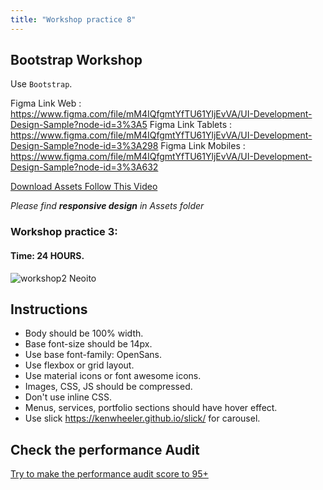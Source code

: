 ```yaml
---
title: "Workshop practice 8"
---
```


## Bootstrap Workshop

Use `Bootstrap`.

Figma Link Web : https://www.figma.com/file/mM4IQfgmtYfTU61YljEvVA/UI-Development-Design-Sample?node-id=3%3A5
Figma Link Tablets : https://www.figma.com/file/mM4IQfgmtYfTU61YljEvVA/UI-Development-Design-Sample?node-id=3%3A298
Figma Link Mobiles : https://www.figma.com/file/mM4IQfgmtYfTU61YljEvVA/UI-Development-Design-Sample?node-id=3%3A632

[Download Assets Follow This Video](https://www.youtube.com/watch?v=NpzL1MONwaw)

*Please find __responsive design__ in Assets folder*

### Workshop practice 3: 
#### Time: 24 HOURS.

![workshop2 Neoito](/workshop8.jpg)

## Instructions 
* Body should be 100% width.
* Base font-size should be 14px.
* Use base font-family: OpenSans.
* Use flexbox or grid layout.
* Use material icons or font awesome icons.
* Images, CSS, JS should be compressed.
* Don't use inline CSS.
* Menus, services, portfolio sections should have hover effect.
* Use slick https://kenwheeler.github.io/slick/ for carousel.

## Check the performance Audit
[Try to make the performance audit score to 95+](https://developers.google.com/web/tools/lighthouse/)
